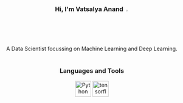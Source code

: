 <div align="center">
  <h3>
    Hi, I'm Vatsalya Anand  <img src="https://media.giphy.com/media/hvRJCLFzcasrR4ia7z/giphy.gif" width="2%">
  </h3>  
  A Data Scientist focussing on Machine Learning and Deep Learning.<br>
<br>
  <h3 id="p1">Languages and Tools</h3>
  
  <a href="https://www.python.org" target="_blank"><img alt="Python" height ="42px" src="https://raw.githubusercontent.com/rahul-jha98/github_readme_icons/main/language_and_tools/square/python/python.svg"></a>
  <a href="https://www.tensorflow.org" target="_blank"> <img src="https://raw.githubusercontent.com/rahul-jha98/github_readme_icons/main/language_and_tools/square/tensorflow/tensorflow.svg" alt="tensorflow" height="42px"/></a> 
  <br>
